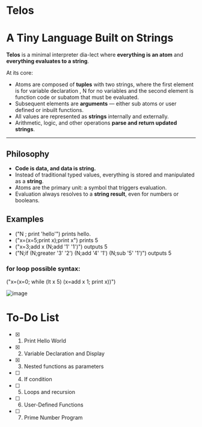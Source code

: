 # Telos
# A Tiny Language Built on Strings

**Telos** is a minimal interpreter dia-lect where **everything is an atom** and **everything evaluates to a string**.

At its core:
- Atoms are composed of **tuples** with two strings, where the first element is for variable declaration , N for no variables
and the second element is function code or subatom that must be evaluated.
- Subsequent elements are **arguments** — either sub atoms or user defined or inbuilt functions.
- All values are represented as **strings** internally and externally.
- Arithmetic, logic, and other operations **parse and return updated strings**.

---

## Philosophy
- **Code is data, and data is string.**
- Instead of traditional typed values, everything is stored and manipulated as a **string**.
- Atoms are the primary unit: a symbol that triggers evaluation.
- Evaluation always resolves to a **string result**, even for numbers or booleans.

## Examples
- ("N ; print 'hello'") prints hello.
- ("x=(x=5;print x);print x") prints 5
- ("x=3;add x (N;add '1' '1')") outputs 5
- ("N;if (N;greater '3' '2') (N;add '4' '1') (N;sub '5' '1')") outputs 5

### for loop possible syntax:
  ("x=(x=0; while (lt x 5) (x=add x 1; print x))")

![image](https://github.com/user-attachments/assets/1128fbaf-3e7a-41a0-bc35-3d12dbd7d778)

# To-Do List
- [x] 1. Print Hello World
- [x] 2. Variable Declaration and Display
- [x] 3. Nested functions as parameters
- [ ] 4. If condition
- [ ] 5. Loops and recursion
- [ ] 6. User-Defined Functions
- [ ] 7. Prime Number Program 


